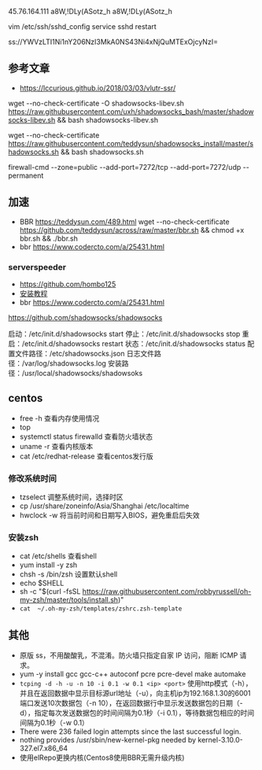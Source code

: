 45.76.164.111 	a8W,!DLy(ASotz_h   a8W,!DLy(ASotz_h

vim /etc/ssh/sshd_config 
service sshd restart

ss://YWVzLTI1Ni1nY206NzI3MkA0NS43Ni4xNjQuMTExOjcyNzI=
## 参考文章
+ https://lccurious.github.io/2018/03/03/vlutr-ssr/

wget --no-check-certificate -O shadowsocks-libev.sh https://raw.githubusercontent.com/uxh/shadowsocks_bash/master/shadowsocks-libev.sh && bash shadowsocks-libev.sh



wget --no-check-certificate https://raw.githubusercontent.com/teddysun/shadowsocks_install/master/shadowsocks.sh && bash shadowsocks.sh

firewall-cmd --zone=public --add-port=7272/tcp --add-port=7272/udp --permanent
## 加速
+ BBR https://teddysun.com/489.html
wget --no-check-certificate https://github.com/teddysun/across/raw/master/bbr.sh && chmod +x bbr.sh && ./bbr.sh
+ bbr https://www.codercto.com/a/25431.html

### serverspeeder
+ https://github.com/hombo125 
+ [安装教程](https://www.baishitou.cn/1524.html)
+ bbr https://www.codercto.com/a/25431.html


https://github.com/shadowsocks/shadowsocks

启动：/etc/init.d/shadowsocks start
停止：/etc/init.d/shadowsocks stop
重启：/etc/init.d/shadowsocks restart
状态：/etc/init.d/shadowsocks status
配置文件路径：/etc/shadowsocks.json
日志文件路径：/var/log/shadowsocks.log
安装路径：/usr/local/shadowsocks/shadowsoks


## centos
+ free -h 查看内存使用情况
+ top 
+ systemctl status firewalld 查看防火墙状态
+ uname -r 查看内核版本
+ cat /etc/redhat-release 查看centos发行版

### 修改系统时间
+ tzselect 调整系统时间，选择时区
+ cp /usr/share/zoneinfo/Asia/Shanghai   /etc/localtime
+ hwclock -w  将当前时间和日期写入BIOS，避免重启后失效

### 安装zsh
+ cat /etc/shells   查看shell
+ yum install -y zsh
+ chsh -s /bin/zsh  设置默认shell
+ echo $SHELL
+ sh -c "$(curl -fsSL https://raw.githubusercontent.com/robbyrussell/oh-my-zsh/master/tools/install.sh)"
+ `cat  ~/.oh-my-zsh/templates/zshrc.zsh-template`



## 其他
+ 原版 ss，不用酸酸乳，不混淆。防火墙只指定自家 IP 访问，阻断 ICMP 请求。
+ yum -y install gcc gcc-c++ autoconf pcre pcre-devel make automake
+  `tcping -d -h -u -n 10 -i 0.1 -w 0.1 <ip> <port>`
	使用http模式（-h），并且在返回数据中显示目标源url地址（-u），向主机ip为192.168.1.30的6001端口发送10次数据包（-n 10），在返回数据行中显示发送数据包的日期（-d），指定每次发送数据包的时间间隔为0.1秒（-i 0.1），等待数据包相应的时间间隔为0.1秒（-w 0.1）
+ There were 236 failed login attempts since the last successful login.
+ nothing provides /usr/sbin/new-kernel-pkg needed by kernel-3.10.0-327.el7.x86_64
+ 使用elRepo更换内核(Centos8使用BBR无需升级内核)
